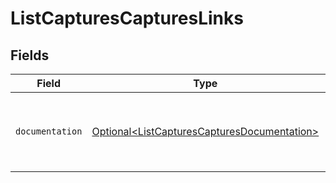 # ListCapturesCapturesLinks


## Fields

| Field                                                                                                    | Type                                                                                                     | Required                                                                                                 | Description                                                                                              |
| -------------------------------------------------------------------------------------------------------- | -------------------------------------------------------------------------------------------------------- | -------------------------------------------------------------------------------------------------------- | -------------------------------------------------------------------------------------------------------- |
| `documentation`                                                                                          | [Optional\<ListCapturesCapturesDocumentation>](../../models/errors/ListCapturesCapturesDocumentation.md) | :heavy_minus_sign:                                                                                       | The URL to the generic Mollie API error handling guide.                                                  |